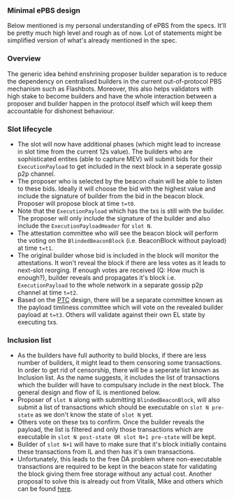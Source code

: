 ### Minimal ePBS design

Below mentioned is my personal understanding of ePBS from the specs. It'll be pretty much high level and rough as of now. Lot of statements might be simplified version of what's already mentioned in the spec. 

### Overview

The generic idea behind enshrining proposer builder separation is to reduce the dependency on centralised builders in the current out-of-protocol PBS mechanism such as Flashbots. Moreover, this also helps validators with high stake to become builders and have the whole interaction between a proposer and builder happen in the protocol itself which will keep them accountable for dishonest behaviour.

### Slot lifecycle

- The slot will now have additional phases (which might lead to increase in slot time from the current 12s value). The builders who are sophisticated entites (able to capture MEV) will submit bids for their `ExecutionPayload` to get included in the next block in a seperate gossip p2p channel. 
- The proposer who is selected by the beacon chain will be able to listen to these bids. Ideally it will choose the bid with the highest value and include the signature of builder from the bid in the beacon block. Proposer will propose block at time `t=t0`. 
- Note that the `ExecutionPayload` which has the txs is still with the builder. The proposer will only include the signature of the builder and also include the `ExecutionPayloadHeader` for `slot N`. 
- The attestation committee who will see the beacon block will perform the voting on the `BlindedBeaconBlock` (i.e. BeaconBlock without payload) at time `t=t1`. 
- The original builder whose bid is included in the block will monitor the attestations. It won't reveal the block if there are less votes as it leads to next-slot reorging. If enough votes are received (Q: How much is enough?), builder reveals and propagates it's block i.e. `ExecutionPayload` to the whole network in a separate gossip p2p channel at time `t=t2`.
- Based on the [PTC](https://ethresear.ch/t/payload-timeliness-committee-ptc-an-epbs-design/16054) design, there will be a separate committee known as the payload timliness committee which will vote on the revealed builder payload at `t=t3`. Others will validate against their own EL state by executing txs.

### Inclusion list

- As the builders have full authority to build blocks, if there are less number of builders, it might lead to them censoring some transactions. In order to get rid of censorship, there will be a seperate list known as Inclusion list. As the name suggests, it includes the list of transactions which the builder will have to compulsary include in the next block. The general design and flow of IL is mentioned below. 
- Proposer of `slot N` along with submitting `BlindedBeaconBlock`, will also submit a list of transactions which should be executable on `slot N pre-state` as we don't know the state of `slot N` yet. 
- Others vote on these txs to confirm. Once the builder reveals the payload, the list is filtered and only those transactions which are executable in `slot N post-state OR slot N+1 pre-state` will be kept. 
- Builder of `slot N+1` will have to make sure that it's block initially contains these transactions from IL and then has it's own transactions.
- Unfortunately, this leads to the free DA problem where non-executable transactions are required to be kept in the beacon state for validating the block giving them free storage without any actual cost. Another proposal to solve this is already out from Vitalik, Mike and others which can be found [here](https://ethresear.ch/t/no-free-lunch-a-new-inclusion-list-design/16389).
